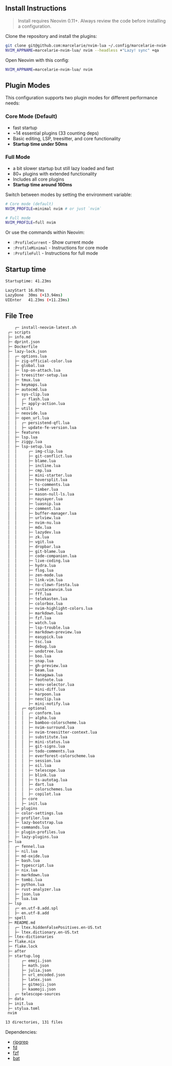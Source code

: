 ## Install Instructions

> Install requires Neovim 0.11+. Always review the code before installing a configuration.

Clone the repository and install the plugins:

```bash
git clone git@github.com:marcelarie/nvim-lua ~/.config/marcelarie-nvim-lua
NVIM_APPNAME=marcelarie-nvim-lua/ nvim --headless +"Lazy! sync" +qa
```

Open Neovim with this config:

```bash
NVIM_APPNAME=marcelarie-nvim-lua/ nvim
```

## Plugin Modes

This configuration supports two plugin modes for different performance needs:

### Core Mode (Default)
- fast startup
- ~14 essential plugins (33 counting deps)
- Basic editing, LSP, treesitter, and core functionality
- **Startup time under 50ms**

### Full Mode
- a bit slower startup but still lazy loaded and fast
- 80+ plugins with extended functionality  
- Includes all core plugins 
- **Startup time around 160ms**

Switch between modes by setting the environment variable:

```bash
# Core mode (default)
NVIM_PROFILE=minimal nvim # or just `nvim`

# Full mode  
NVIM_PROFILE=full nvim
```

Or use the commands within Neovim:
- `:ProfileCurrent` - Show current mode
- `:ProfileMinimal` - Instructions for core mode
- `:ProfileFull` - Instructions for full mode

## Startup time

```bash
Startuptime: 41.23ms

LazyStart 16.07ms
LazyDone  30ms (+13.94ms)
UIEnter   41.23ms (+11.23ms)
```

## File Tree

```bash
    ┌─ install-neovim-latest.sh
 ┌─ scripts
 ├─ info.md
 ├─ dprint.json
 ├─ Dockerfile
 ├─ lazy-lock.json
 │  ┌─ options.lua
 │  ├─ zig-official-color.lua
 │  ├─ global.lua
 │  ├─ lsp-on-attach.lua
 │  ├─ treesitter-setup.lua
 │  ├─ tmux.lua
 │  ├─ keymaps.lua
 │  ├─ autocmd.lua
 │  ├─ sys-clip.lua
 │  │  ┌─ flash.lua
 │  │  ├─ apply-action.lua
 │  ├─ utils
 │  ├─ neovide.lua
 │  ├─ open_url.lua
 │  │  ┌─ persistend-qfl.lua
 │  │  ├─ update-fe-version.lua
 │  ├─ features
 │  ├─ lsp.lua
 │  ├─ ziggy.lua
 │  ├─ lsp-setup.lua
 │  │     ┌─ img-clip.lua
 │  │     ├─ git-conflict.lua
 │  │     ├─ blame.lua
 │  │     ├─ incline.lua
 │  │     ├─ cmp.lua
 │  │     ├─ mini-starter.lua
 │  │     ├─ hoversplit.lua
 │  │     ├─ ts-comments.lua
 │  │     ├─ timber.lua
 │  │     ├─ mason-null-ls.lua
 │  │     ├─ naysayer.lua
 │  │     ├─ luasnip.lua
 │  │     ├─ comment.lua
 │  │     ├─ buffer-manager.lua
 │  │     ├─ urlview.lua
 │  │     ├─ nvim-nu.lua
 │  │     ├─ mdx.lua
 │  │     ├─ lazydev.lua
 │  │     ├─ zk.lua
 │  │     ├─ vgit.lua
 │  │     ├─ dropbar.lua
 │  │     ├─ git-blame.lua
 │  │     ├─ code-companion.lua
 │  │     ├─ live-coding.lua
 │  │     ├─ hydra.lua
 │  │     ├─ flog.lua
 │  │     ├─ zen-mode.lua
 │  │     ├─ link-vim.lua
 │  │     ├─ no-clown-fiesta.lua
 │  │     ├─ rustaceanvim.lua
 │  │     ├─ fff.lua
 │  │     ├─ telekasten.lua
 │  │     ├─ colorbox.lua
 │  │     ├─ nvim-highlight-colors.lua
 │  │     ├─ markdown.lua
 │  │     ├─ fzf.lua
 │  │     ├─ watch.lua
 │  │     ├─ lsp-trouble.lua
 │  │     ├─ markdown-preview.lua
 │  │     ├─ easypick.lua
 │  │     ├─ tsc.lua
 │  │     ├─ debug.lua
 │  │     ├─ undotree.lua
 │  │     ├─ boo.lua
 │  │     ├─ snap.lua
 │  │     ├─ gh-preview.lua
 │  │     ├─ beam.lua
 │  │     ├─ kanagawa.lua
 │  │     ├─ footnote.lua
 │  │     ├─ venv-selector.lua
 │  │     ├─ mini-diff.lua
 │  │     ├─ harpoon.lua
 │  │     ├─ neoclip.lua
 │  │     ├─ mini-notify.lua
 │  │  ┌─ optional
 │  │  │  ┌─ conform.lua
 │  │  │  ├─ alpha.lua
 │  │  │  ├─ bamboo-colorscheme.lua
 │  │  │  ├─ nvim-surround.lua
 │  │  │  ├─ nvim-treesitter-context.lua
 │  │  │  ├─ substitute.lua
 │  │  │  ├─ mini-status.lua
 │  │  │  ├─ git-signs.lua
 │  │  │  ├─ todo-comments.lua
 │  │  │  ├─ everforest-colorscheme.lua
 │  │  │  ├─ session.lua
 │  │  │  ├─ oil.lua
 │  │  │  ├─ telescope.lua
 │  │  │  ├─ blink.lua
 │  │  │  ├─ ts-autotag.lua
 │  │  │  ├─ dart.lua
 │  │  │  ├─ colorschemes.lua
 │  │  │  ├─ copilot.lua
 │  │  ├─ core
 │  │  ├─ init.lua
 │  ├─ plugins
 │  ├─ color-settings.lua
 │  ├─ profiler.lua
 │  ├─ lazy-bootstrap.lua
 │  ├─ commands.lua
 │  ├─ plugin-profiles.lua
 │  ├─ lazy-plugins.lua
 ├─ lua
 │  ┌─ fennel.lua
 │  ├─ nil.lua
 │  ├─ md-oxide.lua
 │  ├─ bash.lua
 │  ├─ typescript.lua
 │  ├─ nix.lua
 │  ├─ markdown.lua
 │  ├─ tombi.lua
 │  ├─ python.lua
 │  ├─ rust-analyzer.lua
 │  ├─ json.lua
 │  ├─ lua.lua
 ├─ lsp
 │  ┌─ en.utf-8.add.spl
 │  ├─ en.utf-8.add
 ├─ spell
 ├─ README.md
 │  ┌─ ltex.hiddenFalsePositives.en-US.txt
 │  ├─ ltex.dictionary.en-US.txt
 ├─ ltex-dictionaries
 ├─ flake.nix
 ├─ flake.lock
 ├─ after
 ├─ startup.log
 │     ┌─ emoji.json
 │     ├─ math.json
 │     ├─ julia.json
 │     ├─ url_encoded.json
 │     ├─ latex.json
 │     ├─ gitmoji.json
 │     ├─ kaomoji.json
 │  ┌─ telescope-sources
 ├─ data
 ├─ init.lua
 ├─ stylua.toml
 nvim

13 directories, 131 files
```

Dependencies:

- [ripgrep](https://github.com/BurntSushi/ripgrep)
- [fd](https://github.com/sharkdp/fd)
- [fzf](https://github.com/junegunn/fzf)
- [bat](https://githubn.com/sharkdp/bat)
